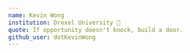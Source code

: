 ```yaml
---
name: Kevin Wong
institution: Drexel University 🐉
quote: If opportunity doesn't knock, build a door.
github_user: dotKevinWong
---
```

